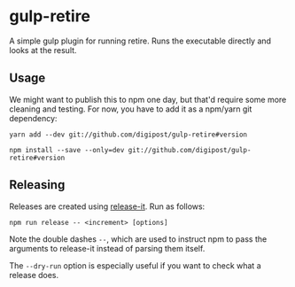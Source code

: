 # gulp-retire

A simple gulp plugin for running retire. Runs the executable directly and looks at the result.

## Usage

We might want to publish this to npm one day, but that'd require some more cleaning and testing. For now, you have to add it as a npm/yarn git dependency:

```
yarn add --dev git://github.com/digipost/gulp-retire#version
```

```
npm install --save --only=dev git://github.com/digipost/gulp-retire#version

```

## Releasing

Releases are created using [release-it](https://www.npmjs.com/package/release-it). Run as follows:
 
```
npm run release -- <increment> [options]
```

Note the double dashes `--`, which are used to instruct npm to pass the arguments to release-it instead of parsing them itself.

The `--dry-run` option is especially useful if you want to check what a release does.